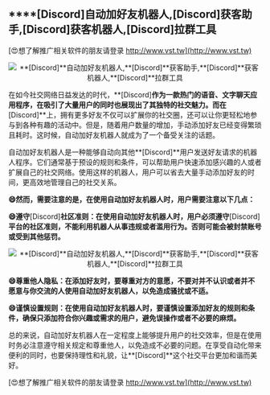 ## ****[Discord]**自动加好友机器人,**[Discord]**获客助手,**[Discord]**获客机器人,**[Discord]**拉群工具**

[😍想了解推广相关软件的朋友请登录 http://www.vst.tw](http://www.vst.tw)

 <center><img src="https://vst.tw/MP4/tuiguang/png/0.png" alt="**[Discord]**自动加好友机器人,**[Discord]**获客助手,**[Discord]**获客机器人,**[Discord]**拉群工具"></center>

在如今社交网络日益发达的时代，**[Discord]**作为一款热门的语音、文字聊天应用程序，在吸引了大量用户的同时也展现出了其独特的社交魅力。而在**[Discord]**上，拥有更多好友不仅可以扩展你的社交圈，还可以让你更轻松地参与到各种有趣的活动中。但是，随着用户数量的增加，手动添加好友已经变得繁琐且耗时。这时候，自动加好友机器人就成为了一个备受关注的话题。

自动加好友机器人是一种能够自动向其他**[Discord]**用户发送好友请求的机器人程序。它们通常基于预设的规则和条件，可以帮助用户快速添加感兴趣的人或者扩展自己的社交网络。使用这样的机器人，用户可以省去大量手动添加好友的时间，更高效地管理自己的社交关系。

**😄然而，需要注意的是，在使用自动加好友机器人时，用户需要注意以下几点：**

**😄遵守**[Discord]**社区准则：在使用自动加好友机器人时，用户必须遵守**[Discord]**平台的社区准则，不能利用机器人从事违规或者滥用行为。否则可能会被封禁账号或受到其他惩罚。**

 <center><img src="https://vst.tw/MP4/tuiguang/png/5.png" alt="**[Discord]**自动加好友机器人,**[Discord]**获客助手,**[Discord]**获客机器人,**[Discord]**拉群工具"></center>

**😄尊重他人隐私：在添加好友时，要尊重对方的意愿，不要对并不认识或者并不愿意与你交流的人使用自动加好友机器人，以免造成骚扰或不适。**

**😄谨慎设置规则：在使用自动加好友机器人时，要谨慎设置添加好友的规则和条件，确保只添加符合你兴趣或需求的用户，避免误操作或者不必要的麻烦。**

总的来说，自动加好友机器人在一定程度上能够提升用户的社交效率，但是在使用时务必注意遵守相关规定和尊重他人，以免造成不必要的问题。在享受自动化带来便利的同时，也要保持理性和礼貌，让**[Discord]**这个社交平台更加和谐而美好。

[😍想了解推广相关软件的朋友请登录 http://www.vst.tw](http://www.vst.tw)



